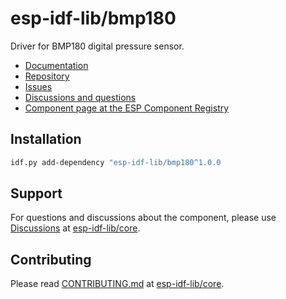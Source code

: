 # esp-idf-lib/bmp180

Driver for BMP180 digital pressure sensor.

* [Documentation](https://esp-idf-lib.github.io/bmp180/)
* [Repository](https://github.com/esp-idf-lib/bmp180)
* [Issues](https://github.com/esp-idf-lib/bmp180/issues)
* [Discussions and questions](https://github.com/esp-idf-lib/core/discussions)
* [Component page at the ESP Component Registry](https://components.espressif.com/components/esp-idf-lib/bmp180)

## Installation

```sh
idf.py add-dependency "esp-idf-lib/bmp180^1.0.0
```

## Support

For questions and discussions about the component, please use
[Discussions](https://github.com/esp-idf-lib/core/discussions)
at [esp-idf-lib/core](https://github.com/esp-idf-lib/core).

## Contributing

Please read [CONTRIBUTING.md](https://github.com/esp-idf-lib/core/blob/main/CONTRIBUTING.md)
at [esp-idf-lib/core](https://github.com/esp-idf-lib/core).
